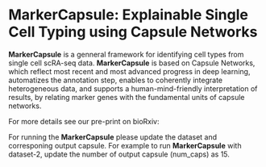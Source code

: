 # MarkerCapsule: Explainable Single Cell Typing using Capsule Networks

**MarkerCapsule** is a genneral framework for identifying cell types from single cell scRA-seq data. **MarkerCapsule** is based on Capsule Networks, which reflect most recent and most advanced progress in deep learning, automatizes the annotation step, enables to coherently integrate heterogeneous data, and supports a human-mind-friendly interpretation of results, by relating marker genes with the fundamental units of capsule networks.

For more details see our pre-print on bioRxiv:



For running the **MarkerCapsule** please update the dataset and corresponing output capsule. For example to run **MarkerCapsule** with dataset-2, update the number of output capsule (num_caps) as 15. 
